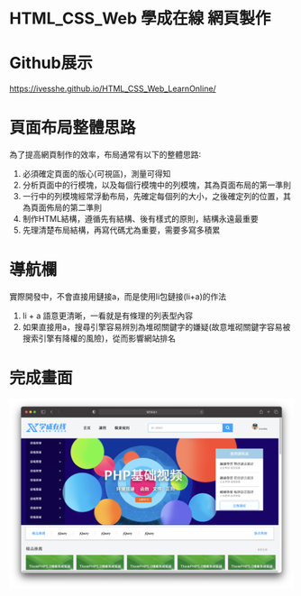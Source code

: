 # HTML_CSS_Web 學成在線 網頁製作

# Github展示

https://ivesshe.github.io/HTML_CSS_Web_LearnOnline/

# 頁面布局整體思路

為了提高網頁制作的效率，布局通常有以下的整體思路∶

1. 必須確定頁面的版心(可視區)，測量可得知
2. 分析頁面中的行模塊，以及每個行模塊中的列模塊，其為頁面布局的第一準則
3. 一行中的列模塊經常浮動布局，先確定每個列的大小，之後確定列的位置，其為頁面佈局的第二準則
4. 制作HTML結構，遵循先有結構、後有樣式的原則，結構永遠最重要 
5. 先理清楚布局結構，再寫代碼尤為重要，需要多寫多積累

# 導航欄

實際開發中，不會直接用鏈接a，而是使用li包鏈接(li+a)的作法

1. li + a 語意更清晰，一看就是有條理的列表型內容
2. 如果直接用a，搜尋引擎容易辨別為堆砌關鍵字的嫌疑(故意堆砌關鍵字容易被搜索引擎有降權的風險)，從而影響網站排名

# 完成畫面

![image](./images/image2021-03-2220.30.54.png)